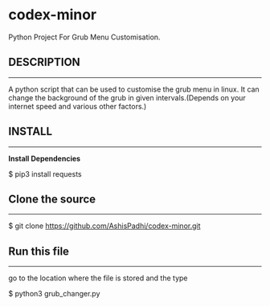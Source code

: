 # codex-minor
Python Project For Grub Menu Customisation.

## DESCRIPTION
 _____________
A python script that can be used to customise the grub menu in linux. It can change the background of the grub in given intervals.(Depends on your internet speed and various other factors.)


## INSTALL
 _________
**Install Dependencies**

$ pip3 install requests

## Clone the source
____________________
$ git clone https://github.com/AshisPadhi/codex-minor.git

## Run this file 
________________
go to the location where the file is stored and the type

$ python3 grub_changer.py
